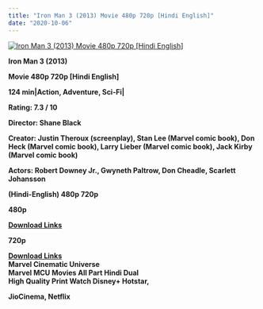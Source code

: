 ```yaml
---
title: "Iron Man 3 (2013) Movie 480p 720p [Hindi English]"
date: "2020-10-06"
---
```


[![Iron Man 3 (2013) Movie 480p 720p [Hindi English]](https://1.bp.blogspot.com/-HLLV9Uc47z8/XyK7oP9XHlI/AAAAAAAAEJk/Va2rOXL0pp8FVT-LIe3emNrm_Hlizd1RgCLcBGAsYHQ/s1600/ironman3.webp "Iron Man 3 (2013) Movie 480p 720p [Hindi English]")](https://1.bp.blogspot.com/-HLLV9Uc47z8/XyK7oP9XHlI/AAAAAAAAEJk/Va2rOXL0pp8FVT-LIe3emNrm_Hlizd1RgCLcBGAsYHQ/s1600/ironman3.webp)

**Iron Man 3 (2013)**

**Movie 480p 720p \[Hindi English\]**

**124 min|Action, Adventure, Sci-Fi|**

**Rating: 7.3 / 10** 

**Director: Shane Black**

**Creator: Justin Theroux (screenplay), Stan Lee (Marvel comic book), Don Heck (Marvel comic book), Larry Lieber (Marvel comic book), Jack Kirby (Marvel comic book)**

**Actors: Robert Downey Jr., Gwyneth Paltrow, Don Cheadle, Scarlett Johansson**

 **(Hindi-English) 480p 720p** 

**480p**

**[Download Links](http://www.veryfasturl.xyz/696)**

**720p**

**[Download Links](http://www.veryfasturl.xyz/697)**  
**Marvel Cinematic Universe**   
**Marvel MCU Movies All Part Hindi Dual**  
**High Quality Print Watch Disney+ Hotstar,**

**JioCinema, Netflix**

